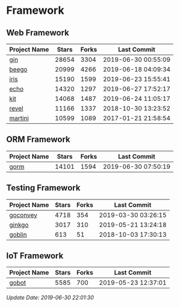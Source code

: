 # Framework

## Web Framework

| Project Name | Stars | Forks | Last Commit |
| ------------ | ----- | ----- | ----------- |
| [gin](https://github.com/gin-gonic/gin) | 28654 | 3304 | 2019-06-30 00:55:09 |
| [beego](https://github.com/astaxie/beego) | 20999 | 4266 | 2019-06-18 04:09:34 |
| [iris](https://github.com/kataras/iris) | 15190 | 1599 | 2019-06-23 15:55:41 |
| [echo](https://github.com/labstack/echo) | 14320 | 1297 | 2019-06-27 17:52:17 |
| [kit](https://github.com/go-kit/kit) | 14068 | 1487 | 2019-06-24 11:05:17 |
| [revel](https://github.com/revel/revel) | 11166 | 1337 | 2018-10-30 13:23:52 |
| [martini](https://github.com/go-martini/martini) | 10599 | 1089 | 2017-01-21 21:58:54 |

## ORM Framework

| Project Name | Stars | Forks | Last Commit |
| ------------ | ----- | ----- | ----------- |
| [gorm](https://github.com/jinzhu/gorm) | 14101 | 1594 | 2019-06-30 07:50:19 |

## Testing Framework

| Project Name | Stars | Forks | Last Commit |
| ------------ | ----- | ----- | ----------- |
| [goconvey](https://github.com/smartystreets/goconvey) | 4718 | 354 | 2019-03-30 03:26:15 |
| [ginkgo](https://github.com/onsi/ginkgo) | 3017 | 310 | 2019-05-21 13:24:18 |
| [goblin](https://github.com/franela/goblin) | 613 | 51 | 2018-10-03 17:30:13 |

## IoT Framework

| Project Name | Stars | Forks | Last Commit |
| ------------ | ----- | ----- | ----------- |
| [gobot](https://github.com/hybridgroup/gobot) | 5585 | 700 | 2019-05-23 12:37:01 |

*Update Date: 2019-06-30 22:01:30*